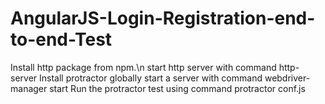 # AngularJS-Login-Registration-end-to-end-Test
Install http package from npm.\n
start http server with command http-server
Install protractor globally 
start a server with command webdriver-manager start
Run the protractor test using command 
protractor conf.js
